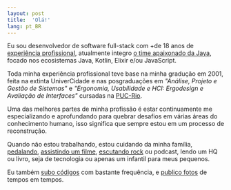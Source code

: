 ```yaml
---
layout: post
title:  'Olá!'
lang: pt_BR
---
```

Eu sou desenvolvedor de software full-stack com +de 18 anos de <a href="linkedin.com/in/raulpe7eira" title="link para meu LinkedIn" target="_blank">experiência profissional</a>, atualmente integro <a href="https://jaya.tech/" title="lint para o site da Jaya" target="_blank">o time apaixonado da Jaya</a>, focado nos ecosistemas Java, Kotlin, Elixir e/ou JavaScript.

Toda minha experiência profissional teve base na minha gradução em 2001, feita na extinta UniverCidade e nas posgraduações em *"Análise, Projeto e Gestão de Sistemas"* e *"Ergonomia, Usabilidade e HCI: Ergodesign e Avaliação de Interfaces"* cursadas na <a href="http://www.puc-rio.br" title="lint para o site da PUC-Rio" target="_blank">PUC-Rio</a>.

Uma das melhores partes de minha profissão é estar continuamente me especializando e aprofundando para quebrar desafios em várias áreas do conhecimento humano, isso significa que sempre estou em um processo de reconstrução.

Quando não estou trabalhando, estou cuidando da minha família, <a href="https://strava.com/athletes/raulpe7eira" title="link para meu Strava" target="_blank">pedalando</a>, <a href="https://imdb.com/user/ur28106453" title="link para meu IMDb" target="_blank">assistindo um filme</a>, <a href="https://last.fm/user/raulpereira" title="link para meu last.fm" target="_blank">escutando rock</a> ou podcast, lendo um HQ ou livro, seja de tecnologia ou apenas um infantil para meus pequenos.

Eu também <a href="https://github.com/raulpe7eira" title="link para meu GitHub" target="_blank">subo códigos</a> com bastante frequência, e <a href="https://instagram.com/raulpe7eira" title="link para meu Instagram" target="_blank">publico fotos</a> de tempos em tempos.
